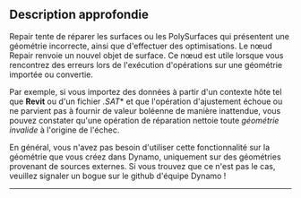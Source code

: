 ## Description approfondie
Repair tente de réparer les surfaces ou les PolySurfaces qui présentent une géométrie incorrecte, ainsi que d'effectuer des optimisations. Le nœud Repair renvoie un nouvel objet de surface.
Ce nœud est utile lorsque vous rencontrez des erreurs lors de l'exécution d'opérations sur une géométrie importée ou convertie.

Par exemple, si vous importez des données à partir d'un contexte hôte tel que **Revit** ou d'un fichier *.SAT** et que l'opération d'ajustement échoue ou ne parvient pas à fournir de valeur boléenne de manière inattendue, vous pouvez constater qu'une opération de réparation nettoie toute *géométrie invalide* à l'origine de l'échec.

En général, vous n'avez pas besoin d'utiliser cette fonctionnalité sur la géométrie que vous créez dans Dynamo, uniquement sur des géométries provenant de sources externes. Si vous trouvez que ce n'est pas le cas, veuillez signaler un bogue sur le github d'équipe Dynamo !
___


